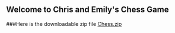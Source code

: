 ## Welcome to Chris and Emily's Chess Game

###Here is the downloadable zip file
[Chess.zip](https://github.com/kyserch231/Chess/files/6971349/Chess.zip)



